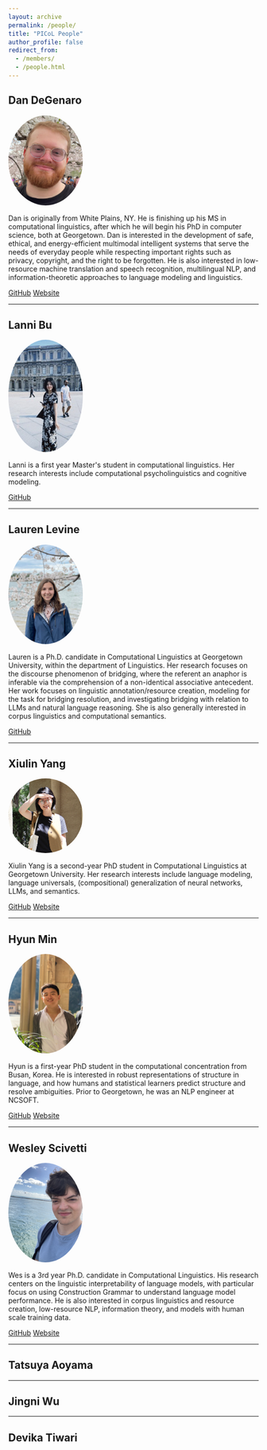 ```yaml
---
layout: archive
permalink: /people/
title: "PICoL People"
author_profile: false
redirect_from: 
  - /members/
  - /people.html
---
```


## Dan DeGenaro
<img src="../images/dan.jpg" style="width:150px; border-radius:50%;" alt="Dan DeGenaro">

Dan is originally from White Plains, NY. He is finishing up his MS in computational linguistics, after which
he will begin his PhD in computer science, both at Georgetown. Dan is interested in the development of safe,
ethical, and energy-efficient multimodal intelligent systems that serve the needs of everyday people while
respecting important rights such as privacy, copyright, and the right to be forgotten. He is also interested in
low-resource machine translation and speech recognition,
multilingual NLP, and information-theoretic approaches to language modeling and linguistics.

[GitHub](https://github.com/ddegenaro) [Website](https://ddegenaro.github.io/)

---


## Lanni Bu

<img src="../images/Lanni.jpg" style="width:150px; border-radius:50%;" alt="Lanni Bu">

Lanni is a first year Master's student in computational linguistics.
Her research interests include computational psycholinguistics and cognitive modeling.

[GitHub](https://github.com/Lanni-ni)

---

## Lauren Levine

<img src="../images/Lauren.jpg" style="width:150px; border-radius:50%;" alt="Lauren Levine">

Lauren is a Ph.D. candidate in Computational Linguistics at Georgetown University,
within the department of Linguistics. Her research focuses on the discourse phenomenon of bridging,
where the referent an anaphor is inferable via the comprehension of a non-identical associative antecedent.
Her work focuses on linguistic annotation/resource creation, modeling for the task for bridging resolution,
and investigating bridging with relation to LLMs and natural language reasoning.
She is also generally interested in corpus linguistics and computational semantics.

[GitHub](https://github.com/lauren-lizzy-levine)

---

## Xiulin Yang

<img src="../images/xiulin.png" style="width:150px; height:150px; border-radius:50%;" alt="Xiulin Yang">

Xiulin Yang is a second-year PhD student in Computational Linguistics at Georgetown University.
Her research interests include language modeling, language universals, (compositional) generalization of neural
networks, LLMs, and semantics. 

[GitHub](https://github.com/xiulinyang) [Website](https://xiulinyang.github.io)

---

## Hyun Min

<img src="../images/Hyun.jpeg" style="width:150px; border-radius:50%;" alt="Hyun Min">

Hyun is a first-year PhD student in the computational concentration from Busan, Korea.
He is interested in robust representations of structure in language, and how humans and statistical learners
predict structure and resolve ambiguities. Prior to Georgetown, he was an NLP engineer at NCSOFT.

[GitHub](https://github.com/aatlantise) [Website](https://aatlantise.science/)

---

## Wesley Scivetti

<img src="../images/Wes.jpg" style="width:150px; border-radius:50%;" alt="Wesley Scivetti">

Wes is a 3rd year Ph.D. candidate in Computational Linguistics.
His research centers on the linguistic interpretability of language models,
with particular focus on using Construction Grammar to understand language model performance.
He is also interested in corpus linguistics and resource creation, low-resource NLP, information theory,
and models with human scale training data.

[GitHub](https://github.com/WesScivetti) [Website](https://wesleyscivetti.georgetown.domains/)

---

## Tatsuya Aoyama

---

## Jingni Wu

---

## Devika Tiwari